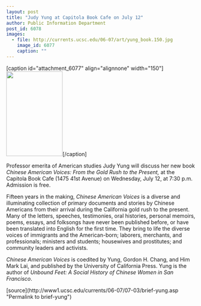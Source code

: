 ```yaml
---
layout: post
title: "Judy Yung at Capitola Book Cafe on July 12"
author: Public Information Department
post_id: 6078
images:
  - file: http://currents.ucsc.edu/06-07/art/yung_book.150.jpg
    image_id: 6077
    caption: ""
---
```


[caption id="attachment_6077" align="alignnone" width="150"]<a href="http://localhost/mysite/wp-content/uploads/2006/07/yung_book.150.jpg"><img class="size-full wp-image-6077" src="http://localhost/mysite/wp-content/uploads/2006/07/yung_book.150.jpg" alt="" width="150" height="225" /></a>[/caption]
<a name="content" id="content"></a>
<p>
  Professor emerita of American studies Judy Yung will discuss her new book <i>Chinese American Voices: From the Gold Rush to the Present,</i> at the Capitola Book Cafe (1475 41st Avenue) on Wednesday, July 12, at 7:30 p.m. Admission is free.
</p>
<p>
  Fifteen years in the making, <i>Chinese American Voices</i> is a diverse and illuminating collection of primary documents and stories by Chinese Americans from their arrival during the California gold rush to the present. Many of the letters, speeches, testimonies, oral histories, personal memoirs, poems, essays, and folksongs have never been published before, or have been translated into English for the first time. They bring to life the diverse voices of immigrants and the American-born; laborers, merchants, and professionals; ministers and students; housewives and prostitutes; and community leaders and activists.
</p>
<p>
  <i>Chinese American Voices</i> is coedited by Yung, Gordon H. Chang, and Him Mark Lai, and published by the University of California Press. Yung is the author of <i>Unbound Feet: A Social History of Chinese Women in San Francisco</i>.
</p>
[source](http://www1.ucsc.edu/currents/06-07/07-03/brief-yung.asp "Permalink to brief-yung")
